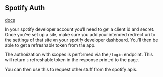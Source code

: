 

## Spotify Auth
[docs](https://developer.spotify.com/documentation/general/guides/authorization-guide/#authorization-code-flow)

In your spotify developer account you'll need to get a client id and secret.
Once you've set up a site, make sure you add your intended redirect uri to the settings of that site on your spotify developer dashboard.
You'll then be able to get a refreshable token from the app.

The authorization with scopes is performed via the `/login` endpoint.
This will return a refreshable token in the response printed to the page.

You can then use this to request other stuff from the spotify apis.

